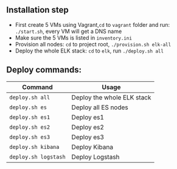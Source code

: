## Installation step
- First create 5 VMs using Vagrant,`cd` to `vagrant` folder and run: `./start.sh`, every VM will get a DNS name
- Make sure the 5 VMs is listed in `inventory.ini`
- Provision all nodes: `cd` to project root, `./provision.sh elk-all`
- Deploy the whole ELK stack: `cd` to `elk`, run `./deploy.sh all`


## Deploy commands:

|Command|Usage|
| --- | --- |
|`deploy.sh all`|Deploy the whole ELK stack|
|`deploy.sh es`|Deploy all ES nodes|
|`deploy.sh es1`|Deploy es1|
|`deploy.sh es2`|Deploy es2|
|`deploy.sh es3`|Deploy es3|
|`deploy.sh kibana`|Deploy Kibana|
|`deploy.sh logstash`|Deploy Logstash|
